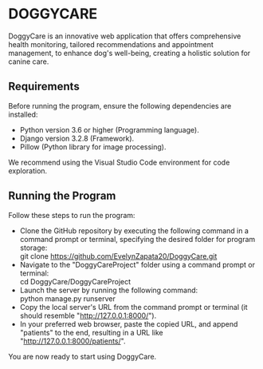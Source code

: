 # DOGGYCARE
DoggyCare is an innovative web application that offers comprehensive health monitoring, tailored recommendations and appointment management, to enhance dog's well-being, creating a holistic solution for canine care.

## Requirements
Before running the program, ensure the following dependencies are installed:

- Python version 3.6 or higher (Programming language).
- Django version 3.2.8 (Framework).
- Pillow (Python library for image processing).

We recommend using the Visual Studio Code environment for code exploration.

## Running the Program
Follow these steps to run the program:

- Clone the GitHub repository by executing the following command in a command prompt or terminal, specifying the desired folder for program storage:  
git clone https://github.com/EvelynZapata20/DoggyCare.git
- Navigate to the "DoggyCareProject" folder using a command prompt or terminal:  
cd DoggyCare/DoggyCareProject
- Launch the server by running the following command:  
python manage.py runserver
- Copy the local server's URL from the command prompt or terminal (it should resemble "http://127.0.0.1:8000/").
- In your preferred web browser, paste the copied URL, and append "patients" to the end, resulting in a URL like "http://127.0.0.1:8000/patients/".

You are now ready to start using DoggyCare.
